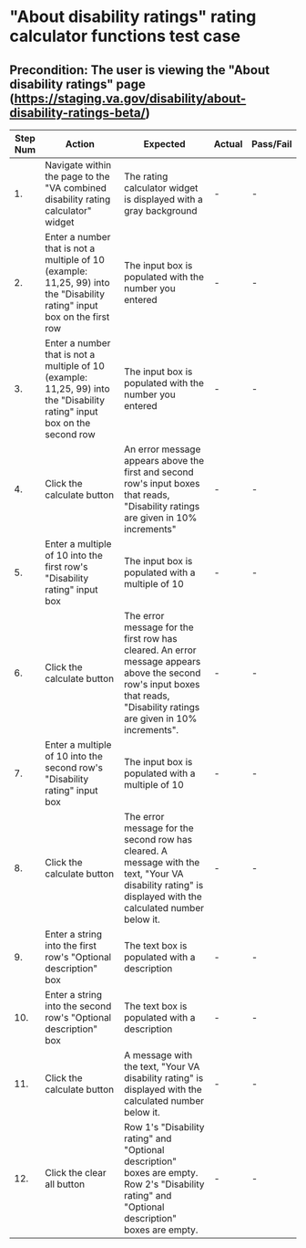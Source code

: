 # "About disability ratings" rating calculator functions test case

## Precondition: The user is viewing the "About disability ratings" page (https://staging.va.gov/disability/about-disability-ratings-beta/)

| Step Num | Action | Expected | Actual | Pass/Fail |
| -------------- | ------------- | --------------- | ------------- | ------ |
| 1. | Navigate within the page to the "VA combined disability rating calculator" widget | The rating calculator widget is displayed with a gray background | - | - |
| 2. | Enter a number that is not a multiple of 10 (example: 11,25, 99) into the "Disability rating" input box on the first row | The input box is populated with the number you entered | - | - |
| 3. | Enter a number that is not a multiple of 10 (example: 11,25, 99) into the "Disability rating" input box on the second row | The input box is populated with the number you entered | - | - |
| 4. | Click the calculate button | An error message appears above the first and second row's input boxes that reads, "Disability ratings are given in 10% increments" | - | - |
| 5. | Enter a multiple of 10 into the first row's "Disability rating" input box | The input box is populated with a multiple of 10 | - | - |
| 6. | Click the calculate button | The error message for the first row has cleared.  An error message appears above the second row's input boxes that reads, "Disability ratings are given in 10% increments". | - | - |
| 7. | Enter a multiple of 10 into the second row's "Disability rating" input box| The input box is populated with a multiple of 10 | - | - |
| 8. | Click the calculate button | The error message for the second row has cleared. A message with the text, "Your VA disability rating" is displayed with the calculated number below it. | - | - |
| 9. | Enter a string into the first row's "Optional description" box | The text box is populated with a description | - | - |
| 10. | Enter a string into the second row's "Optional description" box | The text box is populated with a description | - | - |
| 11. | Click the calculate button | A message with the text, "Your VA disability rating" is displayed with the calculated number below it. | - | - |
| 12. | Click the clear all button | Row 1's "Disability rating" and "Optional description" boxes are empty.  Row 2's "Disability rating" and "Optional description" boxes are empty. | - | - |